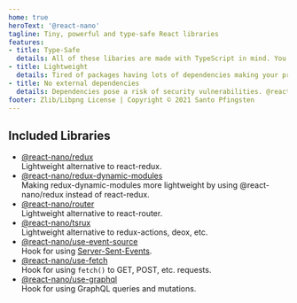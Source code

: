 ```yaml
---
home: true
heroText: '@react-nano'
tagline: Tiny, powerful and type-safe React libraries
features:
- title: Type-Safe
  details: All of these libaries are made with TypeScript in mind. You can benefit from this even if you are using pure JavaScript!
- title: Lightweight
  details: Tired of packages having lots of dependencies making your project huge? All included libraries use JavaScript features to stay small.
- title: No external dependencies
  details: Dependencies pose a risk of security vulnerabilities. @react-nano does not have any third-party dependencies (apart from react or similar *peer* dependencies)
footer: Zlib/Libpng License | Copyright © 2021 Santo Pfingsten
---
```


## Included Libraries

- [@react-nano/redux](redux/README.md)\
Lightweight alternative to react-redux.
- [@react-nano/redux-dynamic-modules](redux-dynamic-modules/README.md)\
Making redux-dynamic-modules more lightweight by using @react-nano/redux instead of react-redux.
- [@react-nano/router](router/README.md)\
Lightweight alternative to react-router.
- [@react-nano/tsrux](tsrux/README.md)\
Lightweight alternative to redux-actions, deox, etc.
- [@react-nano/use-event-source](use-event-source/README.md)\
Hook for using [Server-Sent-Events](https://developer.mozilla.org/en-US/docs/Web/API/Server-sent_events).
- [@react-nano/use-fetch](use-fetch/README.md)\
Hook for using `fetch()` to GET, POST, etc. requests.
- [@react-nano/use-graphql](use-graphql/README.md)\
Hook for using GraphQL queries and mutations.
